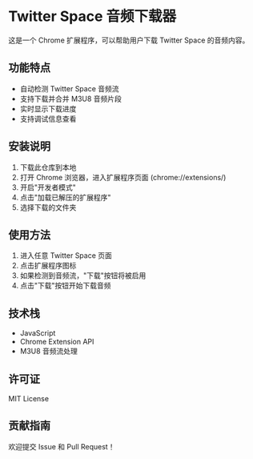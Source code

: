 # Twitter Space 音频下载器

这是一个 Chrome 扩展程序，可以帮助用户下载 Twitter Space 的音频内容。

## 功能特点

- 自动检测 Twitter Space 音频流
- 支持下载并合并 M3U8 音频片段
- 实时显示下载进度
- 支持调试信息查看

## 安装说明

1. 下载此仓库到本地
2. 打开 Chrome 浏览器，进入扩展程序页面 (chrome://extensions/)
3. 开启"开发者模式"
4. 点击"加载已解压的扩展程序"
5. 选择下载的文件夹

## 使用方法

1. 进入任意 Twitter Space 页面
2. 点击扩展程序图标
3. 如果检测到音频流，"下载"按钮将被启用
4. 点击"下载"按钮开始下载音频

## 技术栈

- JavaScript
- Chrome Extension API
- M3U8 音频流处理

## 许可证

MIT License

## 贡献指南

欢迎提交 Issue 和 Pull Request！ 
